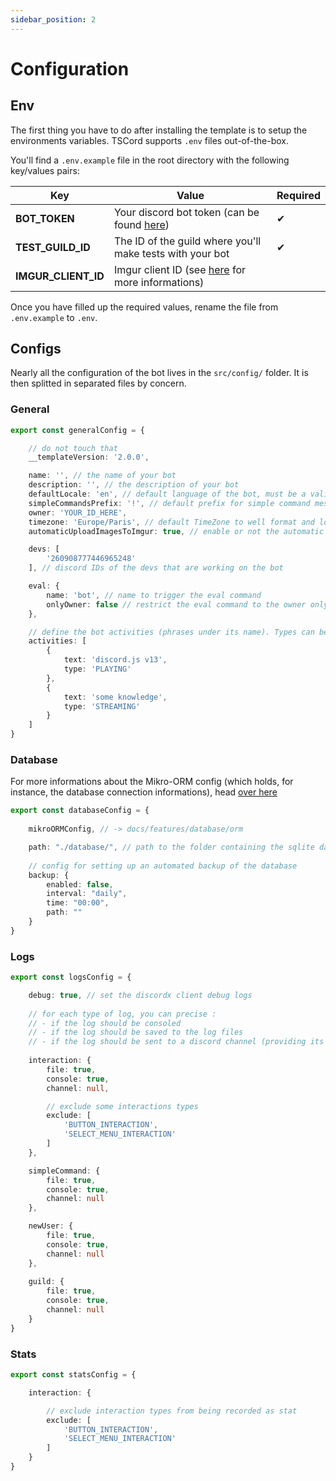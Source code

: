 ```yaml
---
sidebar_position: 2
---
```


# Configuration

## Env

The first thing you have to do after installing the template is to setup the environments variables.
TSCord supports `.env` files out-of-the-box.

You'll find a `.env.example` file in the root directory with the following key/values pairs:

| Key                 | Value                                                                                     | Required |
|---------------------|-------------------------------------------------------------------------------------------|----------|
| **BOT_TOKEN**       | Your discord bot token (can be found [here](https://discord.com/developers/applications)) | ✔        |
| **TEST_GUILD_ID**   | The ID of the guild where you'll make tests with your bot                                 | ✔        |
| **IMGUR_CLIENT_ID** | Imgur client ID (see [here](/docs/features/assets) for more informations)                 |          |

Once you have filled up the required values, rename the file from `.env.example` to `.env`.

## Configs

Nearly all the configuration of the bot lives in the `src/config/` folder. 
It is then splitted in separated files by concern.

### General

```ts title=src/config/general.ts
export const generalConfig = {

    // do not touch that
    __templateVersion: '2.0.0',

	name: '', // the name of your bot
	description: '', // the description of your bot
	defaultLocale: 'en', // default language of the bot, must be a valid locale
	simpleCommandsPrefix: '!', // default prefix for simple command messages (old way to do commands on discord)
	owner: 'YOUR_ID_HERE',
	timezone: 'Europe/Paris', // default TimeZone to well format and localize dates (logs, stats, etc)
	automaticUploadImagesToImgur: true, // enable or not the automatic assets upload

	devs: [
		'260908777446965248'
	], // discord IDs of the devs that are working on the bot 

	eval: {
		name: 'bot', // name to trigger the eval command
		onlyOwner: false // restrict the eval command to the owner only (if not, all the devs can trigger it)
	},

    // define the bot activities (phrases under its name). Types can be: PLAYING, LISTENING, WATCHING, STREAMING
    activities: [
		{
			text: 'discord.js v13',
			type: 'PLAYING'
		},
		{
			text: 'some knowledge',
			type: 'STREAMING'
		}
	]
}
```

### Database

For more informations about the Mikro-ORM config (which holds, for instance, the database connection informations), head [over here](docs/features/database/orm)

```ts title=src/config/database.ts
export const databaseConfig = {
    
    mikroORMConfig, // -> docs/features/database/orm

    path: "./database/", // path to the folder containing the sqlite database (if there is any) and the migrations folder
    
    // config for setting up an automated backup of the database
    backup: {
        enabled: false,
        interval: "daily",
        time: "00:00",
        path: ""
    }
}
```

### Logs

```ts title=src/config/logs.ts
export const logsConfig = {

    debug: true, // set the discordx client debug logs
		
    // for each type of log, you can precise :
    // - if the log should be consoled
    // - if the log should be saved to the log files
    // - if the log should be sent to a discord channel (providing its IP)
    
    interaction: {
        file: true,
        console: true,
        channel: null,

        // exclude some interactions types
        exclude: [
            'BUTTON_INTERACTION', 
            'SELECT_MENU_INTERACTION'
        ]
    },

    simpleCommand: {
        file: true,
        console: true,
        channel: null
    },

    newUser: {
        file: true,
        console: true,
        channel: null
    },
    
    guild: {
        file: true,
        console: true,
        channel: null
    }
}
```

### Stats

```ts title=src/config/stats.ts
export const statsConfig = {

    interaction: {

        // exclude interaction types from being recorded as stat
        exclude: [
            'BUTTON_INTERACTION',
            'SELECT_MENU_INTERACTION'
        ]
    }
}
```